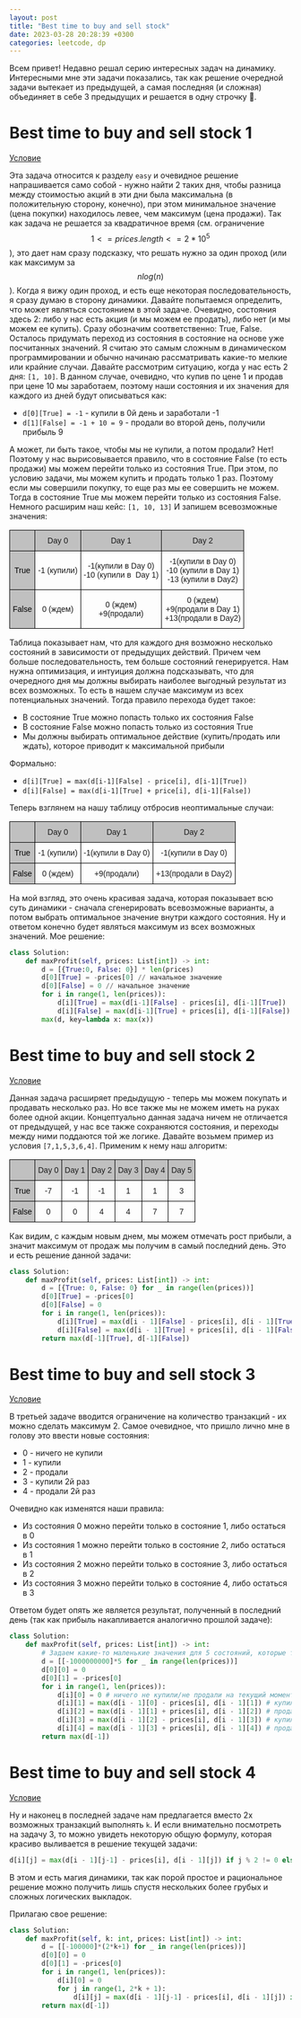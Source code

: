 ```yaml
---
layout: post
title: "Best time to buy and sell stock"
date: 2023-03-28 20:28:39 +0300
categories: leetcode, dp   
---
```


Всем привет! Недавно решал серию интересных задач на динамику. Интересными мне эти задачи показались, 
так как решение очередной задачи вытекает из предыдущей, а самая последняя (и сложная) объединяет в себе 3 предыдущих и решается в одну строчку :slightly_smiling_face:.

# Best time to buy and sell stock 1
[Условие](https://leetcode.com/problems/best-time-to-buy-and-sell-stock/)

Эта задача относится к разделу `easy` и очевидное решение напрашивается само собой - нужно найти 2 таких дня, 
чтобы разница между стоимостью акций в эти дни была максимальна (в положительную сторону, конечно), при этом минимальное 
значение (цена покупки) находилось левее, чем максимум (цена продажи). Так как задача не решается за квадратичное время
(см. ограничение $$1<=prices.length<=2*10^5$$), это дает нам сразу подсказку, что решать нужно за один проход (или как максимум за $$nlog(n)$$). 
Когда я вижу один проход, и есть еще некоторая последовательность, я сразу думаю в сторону динамики. Давайте попытаемся определить, что может являться состоянием в этой задаче.
Очевидно, состояния здесь 2: либо у нас есть акция (и мы можем ее продать), либо нет (и мы можем ее купить). Сразу обозначим соответственно: True, False. 
Осталось придумать переход из состояния в состояние на основе уже посчитанных значений.
Я считаю это самым сложным в динамическом программировании и обычно начинаю рассматривать какие-то мелкие или крайние случаи. Давайте рассмотрим ситуацию, когда у нас есть 2 дня:
`[1, 10]`. В данном случае, очевидно, что купив по цене 1 и продав при цене 10 мы заработаем, поэтому наши состояния и их значения для каждого из дней будут описываться как:

* `d[0][True] = -1` - купили в 0й день и заработали -1
* `d[1][False] = -1 + 10 = 9` - продали во второй день, получили прибыль 9

А может, ли быть такое, чтобы мы не купили, а потом продали? Нет! Поэтому у нас вырисовывается правило, что в состояние False (то есть продажи) мы можем перейти только из состояния True.
При этом, по условию задачи, мы можем купить и продать только 1 раз. Поэтому если мы совершили покупку, то еще раз мы ее совершить не можем. Тогда в состояние True мы можем перейти только
из состояния False. Немного расширим наш кейс:
`[1, 10, 13]`
И запишем всевозможные значения:

<style type="text/css">
.tg  {border-collapse:collapse;border-spacing:0;}
.tg td{border-color:black;border-style:solid;border-width:1px;font-family:Arial, sans-serif;font-size:14px;
  overflow:hidden;padding:10px 5px;word-break:normal;}
.tg th{border-color:black;border-style:solid;border-width:1px;font-family:Arial, sans-serif;font-size:14px;
  font-weight:normal;overflow:hidden;padding:10px 5px;word-break:normal;}
.tg .tg-dztg{background-color:#c0c0c0;color:#c0c0c0;text-align:center;vertical-align:top}
.tg .tg-vxga{background-color:#ffffff;text-align:center;vertical-align:middle}
.tg .tg-p1mt{background-color:#c0c0c0;color:#000000;text-align:center;vertical-align:middle}
.tg .tg-6qw1{background-color:#c0c0c0;text-align:center;vertical-align:top}
.tg .tg-nrix{text-align:center;vertical-align:middle}
</style>
<table class="tg">
<thead>
  <tr>
    <th class="tg-dztg"></th>
    <th class="tg-6qw1">Day 0</th>
    <th class="tg-6qw1">Day 1</th>
    <th class="tg-6qw1">Day 2</th>
  </tr>
</thead>
<tbody>
  <tr>
    <td class="tg-p1mt">True</td>
    <td class="tg-nrix">-1 (купили)</td>
    <td class="tg-vxga">-1(купили в Day 0)<br>-10 (купили в&nbsp;&nbsp;Day 1)</td>
    <td class="tg-nrix">-1(купили в Day 0)<br>-10 (купили в Day 1)<br>-13 (купили в Day2)</td>
  </tr>
  <tr>
    <td class="tg-p1mt">False</td>
    <td class="tg-nrix">0 (ждем)</td>
    <td class="tg-nrix"><span style="font-weight:400;font-style:normal;text-decoration:none">0 (ждем)</span><br>+9(продали)</td>
    <td class="tg-nrix"><span style="font-weight:400;font-style:normal;text-decoration:none">0 (ждем)</span><br>+9(продали в Day 1)<br>+13(продали в Day2)<br></td>
  </tr>
</tbody>
</table>

Таблица показывает нам, что для каждого дня возможно несколько состояний в зависимости от предыдущих действий. Причем чем больше последовательность, тем больше состояний
генерируется. Нам нужна оптимизация, и интуиция должна подсказывать, что для очередного дня мы должны выбирать наиболее выгодный результат из всех возможных. То есть в нашем случае 
максимум из всех потенциальных значений. Тогда правило перехода будет такое:
* В состояние True можно попасть только их состояния False
* В состояние False можно попасть только из состояния True
* Мы должны выбирать оптимальное действие (купить/продать или ждать), которое приводит к максимальной прибыли

Формально:
* `d[i][True] = max(d[i-1][False] - price[i], d[i-1][True])`
* `d[i][False] = max(d[i-1][True] + price[i], d[i-1][False])`

Теперь взглянем на нашу таблицу отбросив неоптимальные случаи:
<style type="text/css">
.tg  {border-collapse:collapse;border-spacing:0;}
.tg td{border-color:black;border-style:solid;border-width:1px;font-family:Arial, sans-serif;font-size:14px;
  overflow:hidden;padding:10px 5px;word-break:normal;}
.tg th{border-color:black;border-style:solid;border-width:1px;font-family:Arial, sans-serif;font-size:14px;
  font-weight:normal;overflow:hidden;padding:10px 5px;word-break:normal;}
.tg .tg-dztg{background-color:#c0c0c0;color:#c0c0c0;text-align:center;vertical-align:top}
.tg .tg-vxga{background-color:#ffffff;text-align:center;vertical-align:middle}
.tg .tg-p1mt{background-color:#c0c0c0;color:#000000;text-align:center;vertical-align:middle}
.tg .tg-6qw1{background-color:#c0c0c0;text-align:center;vertical-align:top}
.tg .tg-nrix{text-align:center;vertical-align:middle}
</style>
<table class="tg">
<thead>
  <tr>
    <th class="tg-dztg"></th>
    <th class="tg-6qw1">Day 0</th>
    <th class="tg-6qw1">Day 1</th>
    <th class="tg-6qw1">Day 2</th>
  </tr>
</thead>
<tbody>
  <tr>
    <td class="tg-p1mt">True</td>
    <td class="tg-nrix">-1 (купили)</td>
    <td class="tg-vxga">-1(купили в Day 0)</td>
    <td class="tg-nrix">-1(купили в Day 0)</td>
  </tr>
  <tr>
    <td class="tg-p1mt">False</td>
    <td class="tg-nrix">0 (ждем)</td>
    <td class="tg-nrix">+9(продали)</td>
    <td class="tg-nrix">+13(продали в Day2)</td>
  </tr>
</tbody>
</table>

На мой взгляд, это очень красивая задача, которая показывает всю суть динамики - сначала сгенерировать всевозможные варианты, а потом выбрать оптимальное значение внутри каждого состояния.
Ну и ответом конечно будет являться максимум из всех возможных значений. Мое решение:

```python
class Solution:
    def maxProfit(self, prices: List[int]) -> int:
        d = [{True:0, False: 0}] * len(prices)
        d[0][True] = -prices[0] // начальное значение
        d[0][False] = 0 // начальное значение
        for i in range(1, len(prices)):
            d[i][True] = max(d[i-1][False] - prices[i], d[i-1][True])
            d[i][False] = max(d[i-1][True] + prices[i], d[i-1][False])
        max(d, key=lambda x: max(x))
```

# Best time to buy and sell stock 2
[Условие](https://leetcode.com/problems/best-time-to-buy-and-sell-stock-ii/)

Данная задача расширяет предыдущую - теперь мы можем покупать и продавать несколько раз. Но все также мы не можем иметь на руках более одной акции. Концептуально данная задача
ничем не отличается от предыдущей, у нас все также сохраняются состояния, и переходы между ними поддаются той же логике. Давайте возьмем пример из условия `[7,1,5,3,6,4]`. 
Применим к нему наш алгоритм:

<style type="text/css">
.tg  {border-collapse:collapse;border-spacing:0;}
.tg td{border-color:black;border-style:solid;border-width:1px;font-family:Arial, sans-serif;font-size:14px;
  overflow:hidden;padding:10px 5px;word-break:normal;}
.tg th{border-color:black;border-style:solid;border-width:1px;font-family:Arial, sans-serif;font-size:14px;
  font-weight:normal;overflow:hidden;padding:10px 5px;word-break:normal;}
.tg .tg-dztg{background-color:#c0c0c0;color:#c0c0c0;text-align:center;vertical-align:top}
.tg .tg-vxga{background-color:#ffffff;text-align:center;vertical-align:middle}
.tg .tg-baqh{text-align:center;vertical-align:top}
.tg .tg-p1mt{background-color:#c0c0c0;color:#000000;text-align:center;vertical-align:middle}
.tg .tg-6qw1{background-color:#c0c0c0;text-align:center;vertical-align:top}
.tg .tg-y6fn{background-color:#c0c0c0;text-align:left;vertical-align:top}
.tg .tg-nrix{text-align:center;vertical-align:middle}
</style>
<table class="tg">
<thead>
  <tr>
    <th class="tg-dztg"></th>
    <th class="tg-6qw1">Day 0</th>
    <th class="tg-6qw1">Day 1</th>
    <th class="tg-6qw1"><span style="font-weight:400;font-style:normal;text-decoration:none">Day 2</span></th>
    <th class="tg-y6fn"><span style="font-weight:400;font-style:normal;text-decoration:none">Day 3</span></th>
    <th class="tg-y6fn"><span style="font-weight:400;font-style:normal;text-decoration:none">Day 4</span></th>
    <th class="tg-y6fn"><span style="font-weight:400;font-style:normal;text-decoration:none">Day 5</span></th>
  </tr>
</thead>
<tbody>
  <tr>
    <td class="tg-p1mt">True</td>
    <td class="tg-nrix">-7</td>
    <td class="tg-vxga">-1</td>
    <td class="tg-nrix">-1</td>
    <td class="tg-baqh">1</td>
    <td class="tg-baqh">1</td>
    <td class="tg-baqh">3</td>
  </tr>
  <tr>
    <td class="tg-p1mt">False</td>
    <td class="tg-nrix">0</td>
    <td class="tg-nrix">0</td>
    <td class="tg-nrix">4</td>
    <td class="tg-baqh">4</td>
    <td class="tg-baqh">7</td>
    <td class="tg-baqh">7</td>
  </tr>
</tbody>
</table>

Как видим, с каждым новым днем, мы можем отмечать рост прибыли, а значит максимум от продаж мы получим в самый последний день. Это и есть решение данной задачи:

```python
class Solution:
    def maxProfit(self, prices: List[int]) -> int:
        d = [{True: 0, False: 0} for _ in range(len(prices))]
        d[0][True] = -prices[0]
        d[0][False] = 0
        for i in range(1, len(prices)):
            d[i][True] = max(d[i - 1][False] - prices[i], d[i - 1][True])
            d[i][False] = max(d[i - 1][True] + prices[i], d[i - 1][False])
        return max(d[-1][True], d[-1][False])
```

# Best time to buy and sell stock 3
[Условие](https://leetcode.com/problems/best-time-to-buy-and-sell-stock-iii/)

В третьей задаче вводится ограничение на количество транзакций - их можно сделать максимум 2. Самое очевидное, что пришло лично мне в голову это ввести новые состояния:
* 0 - ничего не купили
* 1 - купили
* 2 - продали
* 3 - купили 2й раз
* 4 - продали 2й раз

Очевидно как изменятся наши правила:
* Из состояния 0 можно перейти только в состояние 1, либо остаться в 0
* Из состояния 1 можно перейти только в состояние 2, либо остаться в 1
* Из состояния 2 можно перейти только в состояние 3, либо остаться в 2
* Из состояния 3 можно перейти только в состояние 4, либо остаться в 3

Ответом будет опять же является результат, полученный в последний день (так как прибыль накапливается аналогично прошлой задаче):

```python
class Solution:
    def maxProfit(self, prices: List[int]) -> int:
        # Задаем какие-то маленькие значения для 5 состояний, которые точно меньше любой отрицательной прибыли
        d = [[-1000000000]*5 for _ in range(len(prices))]
        d[0][0] = 0
        d[0][1] = -prices[0]
        for i in range(1, len(prices)):
            d[i][0] = 0 # ничего не купили/не продали на текущий момент
            d[i][1] = max(d[i - 1][0] - prices[i], d[i - 1][1]) # купили первый раз
            d[i][2] = max(d[i - 1][1] + prices[i], d[i - 1][2]) # продали первый раз
            d[i][3] = max(d[i - 1][2] - prices[i], d[i - 1][3]) # купили второй раз
            d[i][4] = max(d[i - 1][3] + prices[i], d[i - 1][4]) # продали второй раз
        return max(d[-1])
```

# Best time to buy and sell stock 4
[Условие](https://leetcode.com/problems/best-time-to-buy-and-sell-stock-iv/)

Ну и наконец в последней задаче нам предлагается вместо 2х возможных транзакций выполнять `k`. И если внимательно посмотреть на задачу 3, 
то можно увидеть некоторую общую формулу, которая красиво выливается в решение текущей задачи:
```python
d[i][j] = max(d[i - 1][j-1] - prices[i], d[i - 1][j]) if j % 2 != 0 else max(d[i - 1][j - 1] + prices[i], d[i - 1][j])
```

В этом и есть магия динамики, так как порой простое и рациональное решение можно получить лишь спустя нескольких более грубых и сложных логических выкладок.

Прилагаю свое решение:

```python
class Solution:
    def maxProfit(self, k: int, prices: List[int]) -> int:
        d = [[-100000]*(2*k+1) for _ in range(len(prices))]
        d[0][0] = 0
        d[0][1] = -prices[0]
        for i in range(1, len(prices)):
            d[i][0] = 0
            for j in range(1, 2*k + 1):
                d[i][j] = max(d[i - 1][j-1] - prices[i], d[i - 1][j]) if j % 2 != 0 else max(d[i - 1][j - 1] + prices[i], d[i - 1][j])
        return max(d[-1])
```